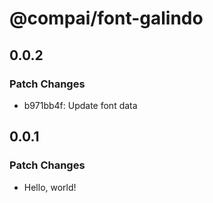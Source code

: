 # @compai/font-galindo

## 0.0.2

### Patch Changes

- b971bb4f: Update font data

## 0.0.1

### Patch Changes

- Hello, world!
